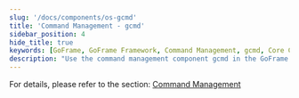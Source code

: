 ```yaml
---
slug: '/docs/components/os-gcmd'
title: 'Command Management - gcmd'
sidebar_position: 4
hide_title: true
keywords: [GoFrame, GoFrame Framework, Command Management, gcmd, Core Component, Command Line Tool, Development Framework, Command Execution, Code Management, Software Development]
description: "Use the command management component gcmd in the GoFrame framework for command line operations, including how to create and manage commands, execute commands, and configure command parameters. It is one of the core components of GoFrame, suitable for various development scenarios, improving development efficiency."
---
```


For details, please refer to the section: [Command Management](../../核心组件/命令管理/命令管理.md)